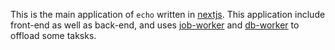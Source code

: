 This is the main application of `echo` written in [nextjs](https://nextjs.org). This application include front-end as well as back-end, and uses [job-worker](../job-worker/) and [db-worker](../db-worker/) to offload some taksks.
